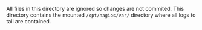 All files in this directory are ignored so changes are not commited.
This directory contains the mounted `/opt/nagios/var/` directory where all logs to tail are contained.

